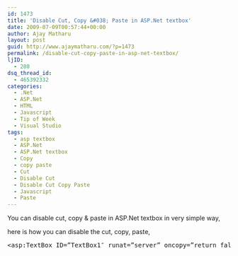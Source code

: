 ```yaml
---
id: 1473
title: 'Disable Cut, Copy &#038; Paste in ASP.Net textbox'
date: 2009-07-09T00:57:44+00:00
author: Ajay Matharu
layout: post
guid: http://www.ajaymatharu.com/?p=1473
permalink: /disable-cut-copy-paste-in-asp-net-textbox/
ljID:
  - 280
dsq_thread_id:
  - 465392332
categories:
  - .Net
  - ASP.Net
  - HTML
  - Javascript
  - Tip of Week
  - Visual Studio
tags:
  - asp textbox
  - ASP.Net
  - ASP.Net textbox
  - Copy
  - copy paste
  - Cut
  - Disable Cut
  - Disable Cut Copy Paste
  - Javascript
  - Paste
---
```

You can disable cut, copy & paste in ASP.Net textbox in very simple way,

here is how you can disable the cut, copy, paste,

<pre class="html" name="code">&lt;asp:TextBox ID=”TextBox1″ runat=”server” oncopy=”return false” onpaste=”return false” oncut=”return false”&gt;&lt;/asp:TextBox&gt;</pre>